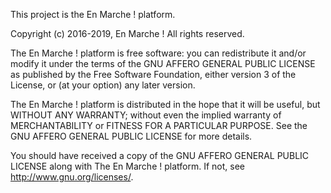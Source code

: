 This project is the En Marche ! platform.

Copyright (c) 2016-2019, En Marche !
All rights reserved.

The En Marche ! platform is free software: you can redistribute it and/or modify
it under the terms of the GNU AFFERO GENERAL PUBLIC LICENSE as published by
the Free Software Foundation, either version 3 of the License, or
(at your option) any later version.

The En Marche ! platform is distributed in the hope that it will be useful,
but WITHOUT ANY WARRANTY; without even the implied warranty of
MERCHANTABILITY or FITNESS FOR A PARTICULAR PURPOSE.  See the
GNU AFFERO GENERAL PUBLIC LICENSE for more details.

You should have received a copy of the GNU AFFERO GENERAL PUBLIC LICENSE
along with The En Marche ! platform. If not, see <http://www.gnu.org/licenses/>.
